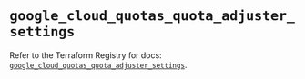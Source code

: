 # `google_cloud_quotas_quota_adjuster_settings`

Refer to the Terraform Registry for docs: [`google_cloud_quotas_quota_adjuster_settings`](https://registry.terraform.io/providers/hashicorp/google-beta/6.43.0/docs/resources/google_cloud_quotas_quota_adjuster_settings).
